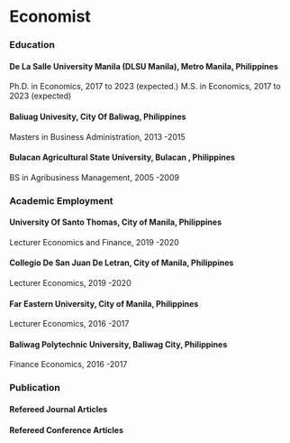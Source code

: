 # Economist 

### Education 
#### De La Salle University Manila (DLSU Manila), Metro Manila, Philippines
Ph.D. in Economics, 2017 to 2023 (expected.)
M.S. in Economics, 2017 to 2023 (expected)

#### Baliuag Univesity, City Of Baliwag, Philippines
Masters in Business Administration, 2013 -2015
#### Bulacan Agricultural State University, Bulacan , Philippines
BS in Agribusiness Management, 2005 -2009


### Academic Employment

#### University Of Santo Thomas, City of Manila, Philippines
Lecturer Economics and Finance, 2019 -2020
#### Collegio De San Juan De Letran, City of Manila, Philippines
Lecturer Economics, 2019 -2020
#### Far Eastern University, City of Manila, Philippines
Lecturer Economics, 2016 -2017
#### Baliwag Polytechnic University, Baliwag City, Philippines
Finance Economics, 2016 -2017

### Publication
#### Refereed Journal Articles
#### Refereed Conference Articles
